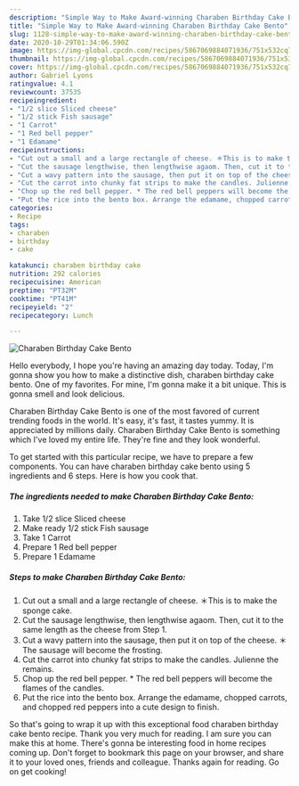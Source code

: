 ```yaml
---
description: "Simple Way to Make Award-winning Charaben Birthday Cake Bento"
title: "Simple Way to Make Award-winning Charaben Birthday Cake Bento"
slug: 1128-simple-way-to-make-award-winning-charaben-birthday-cake-bento
date: 2020-10-29T01:34:06.590Z
image: https://img-global.cpcdn.com/recipes/5867069884071936/751x532cq70/charaben-birthday-cake-bento-recipe-main-photo.jpg
thumbnail: https://img-global.cpcdn.com/recipes/5867069884071936/751x532cq70/charaben-birthday-cake-bento-recipe-main-photo.jpg
cover: https://img-global.cpcdn.com/recipes/5867069884071936/751x532cq70/charaben-birthday-cake-bento-recipe-main-photo.jpg
author: Gabriel Lyons
ratingvalue: 4.1
reviewcount: 37535
recipeingredient:
- "1/2 slice Sliced cheese"
- "1/2 stick Fish sausage"
- "1 Carrot"
- "1 Red bell pepper"
- "1 Edamame"
recipeinstructions:
- "Cut out a small and a large rectangle of cheese. ＊This is to make the sponge cake."
- "Cut the sausage lengthwise, then lengthwise agaom. Then, cut it to the same length as the cheese from Step 1."
- "Cut a wavy pattern into the sausage, then put it on top of the cheese. ＊The sausage will become the frosting."
- "Cut the carrot into chunky fat strips to make the candles. Julienne the remains."
- "Chop up the red bell pepper. * The red bell peppers will become the flames of the candles."
- "Put the rice into the bento box. Arrange the edamame, chopped carrots, and chopped red peppers into a cute design to finish."
categories:
- Recipe
tags:
- charaben
- birthday
- cake

katakunci: charaben birthday cake 
nutrition: 292 calories
recipecuisine: American
preptime: "PT32M"
cooktime: "PT41M"
recipeyield: "2"
recipecategory: Lunch

---
```



![Charaben Birthday Cake Bento](https://img-global.cpcdn.com/recipes/5867069884071936/751x532cq70/charaben-birthday-cake-bento-recipe-main-photo.jpg)

Hello everybody, I hope you're having an amazing day today. Today, I'm gonna show you how to make a distinctive dish, charaben birthday cake bento. One of my favorites. For mine, I'm gonna make it a bit unique. This is gonna smell and look delicious.



Charaben Birthday Cake Bento is one of the most favored of current trending foods in the world. It's easy, it's fast, it tastes yummy. It is appreciated by millions daily. Charaben Birthday Cake Bento is something which I've loved my entire life. They're fine and they look wonderful.


To get started with this particular recipe, we have to prepare a few components. You can have charaben birthday cake bento using 5 ingredients and 6 steps. Here is how you cook that.

<!--inarticleads1-->

##### The ingredients needed to make Charaben Birthday Cake Bento:

1. Take 1/2 slice Sliced cheese
1. Make ready 1/2 stick Fish sausage
1. Take 1 Carrot
1. Prepare 1 Red bell pepper
1. Prepare 1 Edamame




<!--inarticleads2-->

##### Steps to make Charaben Birthday Cake Bento:

1. Cut out a small and a large rectangle of cheese. ＊This is to make the sponge cake.
1. Cut the sausage lengthwise, then lengthwise agaom. Then, cut it to the same length as the cheese from Step 1.
1. Cut a wavy pattern into the sausage, then put it on top of the cheese. ＊The sausage will become the frosting.
1. Cut the carrot into chunky fat strips to make the candles. Julienne the remains.
1. Chop up the red bell pepper. * The red bell peppers will become the flames of the candles.
1. Put the rice into the bento box. Arrange the edamame, chopped carrots, and chopped red peppers into a cute design to finish.




So that's going to wrap it up with this exceptional food charaben birthday cake bento recipe. Thank you very much for reading. I am sure you can make this at home. There's gonna be interesting food in home recipes coming up. Don't forget to bookmark this page on your browser, and share it to your loved ones, friends and colleague. Thanks again for reading. Go on get cooking!
